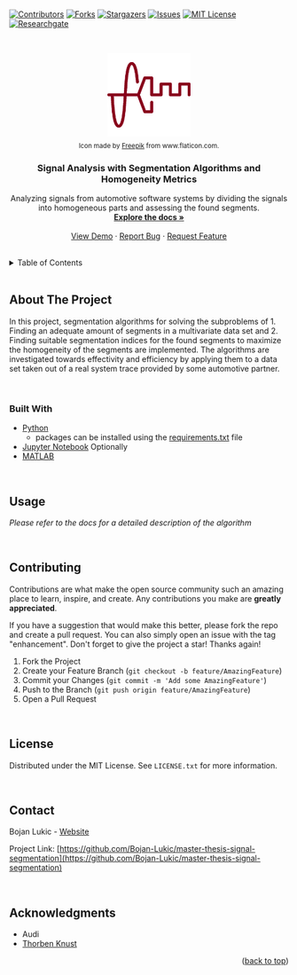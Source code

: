 <div id="top"></div>

<br />

<!-- PROJECT SHIELDS -->
<!--
*** I'm using markdown "reference style" links for readability.
*** Reference links are enclosed in brackets [ ] instead of parentheses ( ).
*** See the bottom of this document for the declaration of the reference variables
*** for contributors-url, forks-url, etc. This is an optional, concise syntax you may use.
*** https://www.markdownguide.org/basic-syntax/#reference-style-links
-->
[![Contributors][contributors-shield]][contributors-url]
[![Forks][forks-shield]][forks-url]
[![Stargazers][stars-shield]][stars-url]
[![Issues][issues-shield]][issues-url]
[![MIT License][license-shield]][license-url]
[![Researchgate][researchgate-shield]][researchgate-url]



<!-- PROJECT LOGO -->
<br />
<div align="center">
  <figure>
    <a href="https://github.com/Bojan-Lukic/master-thesis-signal-segmentation">
      <img src="res/logo.png" alt="Logo" width="150" height="150">
    </a><br />
    <figcaption><sub>Icon made by <a href="https://www.flaticon.com/authors/freepik">Freepik</a> from www.flaticon.com.</sub></figcaption>
  </figure>

<h3 align="center">Signal Analysis with Segmentation Algorithms and Homogeneity Metrics</h3>

  <p align="center">
    Analyzing signals from automotive software systems by dividing the signals into homogeneous parts and assessing the found segments.
    <br />
    <a href="https://github.com/Bojan-Lukic/master-thesis-signal-segmentation/tree/main/doc"><strong>Explore the docs »</strong></a>
    <br />
    <br />
    <a href="https://github.com/Bojan-Lukic/master-thesis-signal-segmentation/tree/main/src">View Demo</a>
    ·
    <a href="https://github.com/Bojan-Lukic/master-thesis-signal-segmentation/issues">Report Bug</a>
    ·
    <a href="https://github.com/Bojan-Lukic/master-thesis-signal-segmentation/issues">Request Feature</a>
  </p>
</div>

<br />



<!-- TABLE OF CONTENTS -->
<details>
  <summary>Table of Contents</summary>
  <ol>
    <li>
      <a href="#about-the-project">About The Project</a>
      <ul>
        <li><a href="#built-with">Built With</a></li>
      </ul>
    </li>
    <!-- <li>
      <a href="#getting-started">Getting Started</a>
      <ul>
        <li><a href="#prerequisites">Prerequisites</a></li>
        <li><a href="#installation">Installation</a></li>
      </ul>
    </li> -->
    <li><a href="#usage">Usage</a></li>
    <!-- <li><a href="#roadmap">Roadmap</a></li> -->
    <li><a href="#contributing">Contributing</a></li>
    <li><a href="#license">License</a></li>
    <li><a href="#contact">Contact</a></li>
    <li><a href="#acknowledgments">Acknowledgments</a></li>
  </ol>
</details>

<br />



<!-- ABOUT THE PROJECT -->
## About The Project

In this project, segmentation algorithms for solving the subproblems of 1. Finding an adequate amount of segments in a multivariate data set and 2. Finding suitable segmentation indices for the found segments to maximize the homogeneity of the segments are implemented. The algorithms are investigated towards effectivity and efficiency
by applying them to a data set taken out of a real system trace provided by some automotive partner.

<br />


### Built With

* [Python](https://www.python.org/)
  * packages can be installed using the [requirements.txt](https://github.com/Bojan-Lukic/lstm-multivariate-time-series-prediction/blob/master/requirements.txt) file
* [Jupyter Notebook](https://jupyter.org/)
Optionally
* [MATLAB](https://www.mathworks.com/products/matlab.html)

<br />


<!-- GETTING STARTED -->
<!--
## Getting Started

This is an example of how you may give instructions on setting up your project locally.
To get a local copy up and running follow these simple example steps.

### Prerequisites

This is an example of how to list things you need to use the software and how to install them.
* npm
  ```sh
  npm install npm@latest -g
  ```

### Installation

1. Get a free API Key at [https://example.com](https://example.com)
2. Clone the repo
   ```sh
   git clone https://github.com/github_username/repo_name.git
   ```
3. Install NPM packages
   ```sh
   npm install
   ```
4. Enter your API in `config.js`
   ```js
   const API_KEY = 'ENTER YOUR API';
   ```

<br />
-->



<!-- USAGE EXAMPLES -->
## Usage

_Please refer to the docs for a detailed description of the algorithm_

<br />



<!-- ROADMAP -->
<!--
## Roadmap

- [] Feature 1
- [] Feature 2
- [] Feature 3
    - [] Nested Feature

See the [open issues](https://github.com/github_username/repo_name/issues) for a full list of proposed features (and known issues).

<br />
-->



<!-- CONTRIBUTING -->
## Contributing

Contributions are what make the open source community such an amazing place to learn, inspire, and create. Any contributions you make are **greatly appreciated**.

If you have a suggestion that would make this better, please fork the repo and create a pull request. You can also simply open an issue with the tag "enhancement".
Don't forget to give the project a star! Thanks again!

1. Fork the Project
2. Create your Feature Branch (`git checkout -b feature/AmazingFeature`)
3. Commit your Changes (`git commit -m 'Add some AmazingFeature'`)
4. Push to the Branch (`git push origin feature/AmazingFeature`)
5. Open a Pull Request

<br />



<!-- LICENSE -->
## License

Distributed under the MIT License. See `LICENSE.txt` for more information.

<br />



<!-- CONTACT -->
## Contact

Bojan Lukic - [Website](https://www.bojanlukic.com/)

Project Link: [https://github.com/Bojan-Lukic/master-thesis-signal-segmentation](https://github.com/Bojan-Lukic/master-thesis-signal-segmentation)

<br />



<!-- ACKNOWLEDGMENTS -->
## Acknowledgments

* Audi
* [Thorben Knust](https://www.xing.com/profile/Thorben_Knust4)

<p align="right">(<a href="#top">back to top</a>)</p>



<!-- MARKDOWN LINKS & IMAGES -->
<!-- https://www.markdownguide.org/basic-syntax/#reference-style-links -->
[contributors-shield]: https://img.shields.io/github/contributors/Bojan-Lukic/master-thesis-signal-segmentation.svg?style=for-the-badge
[contributors-url]: https://github.com/Bojan-Lukic/master-thesis-signal-segmentation/graphs/contributors
[forks-shield]: https://img.shields.io/github/forks/Bojan-Lukic/master-thesis-signal-segmentation.svg?style=for-the-badge
[forks-url]: https://github.com/Bojan-Lukic/master-thesis-signal-segmentation/network/members
[stars-shield]: https://img.shields.io/github/stars/Bojan-Lukic/master-thesis-signal-segmentation.svg?style=for-the-badge
[stars-url]: https://github.com/Bojan-Lukic/master-thesis-signal-segmentation/stargazers
[issues-shield]: https://img.shields.io/github/issues/Bojan-Lukic/master-thesis-signal-segmentation.svg?style=for-the-badge
[issues-url]: https://github.com/Bojan-Lukic/master-thesis-signal-segmentation/issues
[license-shield]: https://img.shields.io/github/license/Bojan-Lukic/master-thesis-signal-segmentation.svg?style=for-the-badge
[license-url]: https://github.com/Bojan-Lukic/master-thesis-signal-segmentation/blob/master/LICENSE.txt
[researchgate-shield]: https://img.shields.io/badge/-ReearchGate-grey?style=for-the-badge&logo=researchgate
[researchgate-url]: https://www.researchgate.net/profile/Bojan_Lukic2
[product-screenshot]: images/screenshot.png
